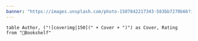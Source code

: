 ```yaml
---
banner: "https://images.unsplash.com/photo-1507842217343-583bb7270b66?ixlib=rb-1.2.1&ixid=MnwxMjA3fDB8MHxzZWFyY2h8Mnx8bGlicmFyeXxlbnwwfHwwfHw%3D&w=1000&q=80"
---
```

```dataview
table Author, ("![coverimg|150](" + Cover + ")") as Cover, Rating
from "📖Bookshelf"
```
